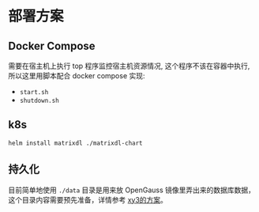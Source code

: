 # 部署方案

## Docker Compose

需要在宿主机上执行 top 程序监控宿主机资源情况, 这个程序不该在容器中执行, 所以这里用脚本配合 docker compose 实现:
- `start.sh`
- `shutdown.sh` 

## k8s

```shell
helm install matrixdl ./matrixdl-chart
```

## 持久化

目前简单地使用 `./data` 目录是用来放 OpenGauss 镜像里弄出来的数据库数据，这个目录内容需要预先准备，详情参考 [xy3的方案](https://github.com/xy3xy3/openeuler-openGauss-docker-forstudy)。